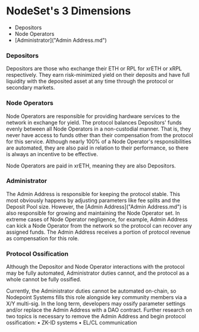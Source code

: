 # NodeSet's 3 Dimensions
 - Depositors
 - Node Operators
 - [Administrator]("Admin Address.md")

### Depositors

Depositors are those who exchange their ETH or RPL for xrETH or xRPL respectively. They earn risk-minimized yield on their deposits and have full liquidity with the deposited asset at any time through the protocol or secondary markets.

### Node Operators

Node Operators are responsible for providing hardware services to the network in exchange for yield. The protocol balances Depositors' funds evenly between all Node Operators in a non-custodial manner. That is, they never have access to funds other than their compensation from the protocol for this service. Although nearly 100% of a Node Operator's responsibilities are automated, they are also paid in relation to their performance, so there is always an incentive to be effective.

Node Operators are paid in xrETH, meaning they are also Depositors.

### Administrator

The Admin Address is responsible for keeping the protocol stable. This most obviously happens by adjusting parameters like fee splits and the Deposit Pool size. However, the [Admin Address]("Admin Address.md") is also responsible for growing and maintaining the Node Operator set. In extreme cases of Node Operator negligence, for example, Admin Address can kick a Node Operator from the network so the protocol can recover any assigned funds. The Admin Address receives a portion of protocol revenue as compensation for this role.

### Protocol Ossification

Although the Depositor and Node Operator interactions with the protocol may be fully automated, Administrator duties cannot, and the protocol as a whole cannot be fully ossified.

Currently, the Administrator duties cannot be automated on-chain, so Nodepoint Systems fills this role alongside key community members via a X/Y multi-sig. In the long term, developers may ossify parameter settings and/or replace the Admin Address with a DAO contract. Further research on two topics is necessary to remove the Admin Address and begin protocol ossification:
 • ZK-ID systems
 • EL/CL communication